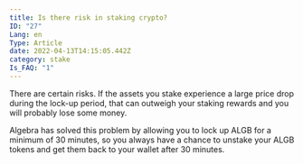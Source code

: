 ```yaml
---
title: Is there risk in staking crypto?
ID: "27"
Lang: en
Type: Article
date: 2022-04-13T14:15:05.442Z
category: stake
Is_FAQ: "1"
---
```

There are certain risks. If the assets you stake experience a large price drop during the lock-up period, that can outweigh your staking rewards and you will probably lose some money. 

Algebra has solved this problem by allowing you to lock up ALGB for a minimum of 30 minutes, so you always have a chance to unstake your ALGB tokens and get them back to your wallet after 30 minutes.